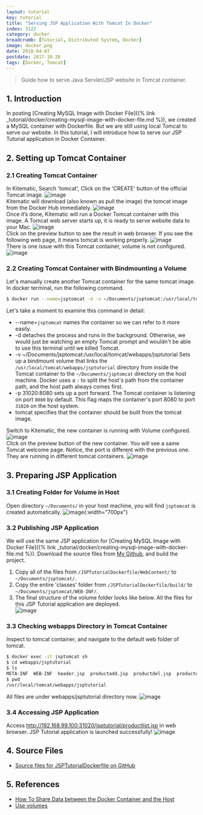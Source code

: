 ```yaml
---
layout: tutorial
key: tutorial
title: "Serving JSP Application With Tomcat In Docker"
index: 3122
category: docker
breadcrumb: [Tutorial, Distributed System, Docker]
image: docker.png
date: 2018-04-07
postdate: 2017-10-20
tags: [Docker, Tomcat]
---
```


> Guide how to serve Java Servlet/JSP website in Tomcat container.

## 1. Introduction
In posting [Creating MySQL Image with Docker File]({% link _tutorial/docker/creating-mysql-image-with-docker-file.md %}), we created a MySQL container with Dockerfile. But we are still using local Tomcat to serve our website. In this tutorial, I will introduce how to serve our JSP Tutorial application in Docker Container.

## 2. Setting up Tomcat Container
### 2.1 Creating Tomcat Container
In Kitematic, Search 'tomcat', Click on the 'CREATE' button of the official Tomcat image.
![image](/public/images/devops/707/search.png)  
Kitematic will download (also known as pull the image) the tomcat image from the Docker Hub immediately.
![image](/public/images/devops/707/download.png)  
Once it’s done, Kitematic will run a Docker Tomcat container with this image. A Tomcat web server starts up, it is ready to serve website data to your Mac.
![image](/public/images/devops/707/running.png)  
Click on the preview button to see the result in web browser. If you see the following web page, it means tomcat is working properly.
![image](/public/images/devops/707/preview.png)  
There is one issue with this Tomcat container, volume is not configured.
![image](/public/images/devops/707/novolume.png)  
### 2.2 Creating Tomcat Container with Bindmounting a Volume
Let's manually create another Tomcat container for the same tomcat image.
In docker terminal, run the following command.
```sh
$ docker run --name=jsptomcat -d -v ~/Documents/jsptomcat:/usr/local/tomcat/webapps/jsptutorial -p 31020:8080 tomcat
```
Let's take a moment to examine this command in detail:
* --name=`jsptomcat` names the container so we can refer to it more easily.
* -d detaches the process and runs in the background. Otherwise, we would just be watching an empty Tomcat prompt and wouldn't be able to use this terminal until we killed Tomcat.
* -v ~/Documents/jsptomcat:/usr/local/tomcat/webapps/jsptutorial Sets up a bindmount volume that links the `/usr/local/tomcat/webapps/jsptutorial` directory from inside the Tomcat container to the `~/Documents/jsptomcat` directory on the host machine. Docker uses a `:` to split the host's path from the container path, and the host path always comes first.
* -p 31020:8080 sets up a port forward. The Tomcat container is listening on port `8080` by default. This flag maps the container's port 8080 to port `31020` on the host system.
* tomcat specifies that the container should be built from the tomcat image.

Switch to Kitematic, the new container is running with Volume configured.
![image](/public/images/devops/707/jsptomcat.png)  
Click on the preview button of the new container. You will see a same Tomcat welcome page. Notice, the port is different with the previous one. They are running in different tomcat containers.
![image](/public/images/devops/707/newpreview.png)  

## 3. Preparing JSP Application
### 3.1 Creating Folder for Volume in Host
Open directory `~/Documents/` in your host machine, you will find `jsptomcat` is created automatically.
![image](/public/images/devops/707/localfolder.png){:width="700px"}


### 3.2 Publishing JSP Application
We will use the same JSP application for [Creating MySQL Image with Docker File]({% link _tutorial/docker/creating-mysql-image-with-docker-file.md %}). Download the source files from [My Github](https://github.com/jojozhuang/Tutorials/tree/master/JSPTutorialDockerfile), and build the project.  
1) Copy all of the files from `/JSPTutorialDockerfile/WebContent/` to `~/Documents/jsptomcat/`.  
2) Copy the entire 'classes' folder from `/JSPTutorialDockerfile/build/` to `~/Documents/jsptomcat/WEB-INF/`.  
3) The final structure of the volume folder looks like below. All the files for this JSP Tutorial application are deployed.  
![image](/public/images/devops/707/final.png)  

### 3.3 Checking webapps Directory in Tomcat Container
Inspect to tomcat container, and navigate to the default web folder of tomcat.
```sh
$ docker exec -it jsptomcat sh
$ cd webapps/jsptutorial
$ ls
META-INF  WEB-INF  header.jsp  productadd.jsp  productdel.jsp  productedit.jsp	productlist.jsp
$ pwd
/usr/local/tomcat/webapps/jsptutorial
```
All files are under webapps/jsptutorial directory now.
![image](/public/images/devops/707/webapps.png)  

### 3.4 Accessing JSP Application
Access http://192.168.99.100:31020/jsptutorial/productlist.jsp in web browser. JSP Tutorial application is launched successfully!
![image](/public/images/devops/707/deployed.png)  

## 4. Source Files
* [Source files for JSPTutorialDockerfile on GitHub](https://github.com/jojozhuang/Tutorials/tree/master/JSPTutorialDockerfile)

## 5. References
* [How To Share Data between the Docker Container and the Host](https://www.digitalocean.com/community/tutorials/how-to-share-data-between-the-docker-container-and-the-host)
* [Use volumes](https://docs.docker.com/engine/admin/volumes/volumes/)
